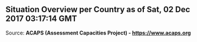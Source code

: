 ## Situation Overview per Country as of Sat, 02 Dec 2017 03:17:14 GMT

Source: **ACAPS (Assessment Capacities Project) - https://www.acaps.org**